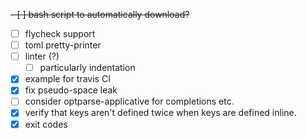 ~~- [ ] bash script to automatically download?~~
- [ ] flycheck support
- [ ] toml pretty-printer
- [ ] linter (?)
  - [ ] particularly indentation
- [x] example for travis CI
- [x] fix pseudo-space leak
- [ ] consider optparse-applicative for completions etc.
- [x] verify that keys aren't defined twice when keys are defined
  inline.
- [x] exit codes
